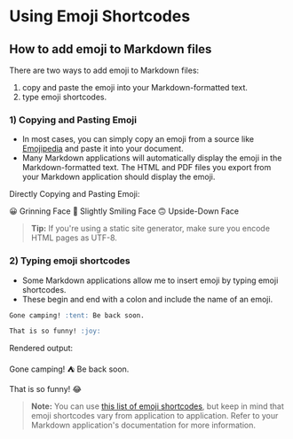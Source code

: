 # Using Emoji Shortcodes

## How to add emoji to Markdown files

There are two ways to add emoji to Markdown files:

1. copy and paste the emoji into your Markdown-formatted text.
2. type emoji shortcodes.

### 1) Copying and Pasting Emoji

- In most cases, you can simply copy an emoji from a source like [Emojipedia](https://emojipedia.org/) and paste it into your document.
- Many Markdown applications will automatically display the emoji in the Markdown-formatted text. The HTML and PDF files you export from your Markdown application should display the emoji.

Directly Copying and Pasting Emoji:

😀 Grinning Face
🙂 Slightly Smiling Face
🙃 Upside-Down Face

> **Tip:** If you're using a static site generator, make sure you encode HTML pages as UTF-8.

### 2) Typing emoji shortcodes

- Some Markdown applications allow me to insert emoji by typing emoji shortcodes.
- These begin and end with a colon and include the name of an emoji.

```Markdown
Gone camping! :tent: Be back soon.

That is so funny! :joy:
```

Rendered output:

Gone camping! :tent: Be back soon.

That is so funny! :joy:

> **Note:** You can use [this list of emoji shortcodes](/EmojiShortCodes.md/#list-of-emoji-shortcode), but keep in mind that emoji shortcodes vary from application to application. Refer to your Markdown application's documentation for more information.
